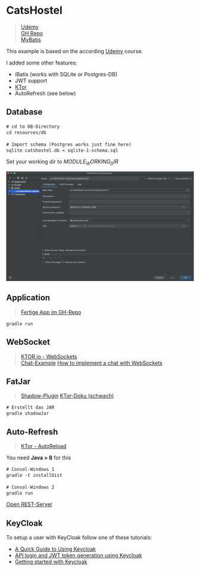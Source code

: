 # CatsHostel 
> [Udemy](https://www.udemy.com/course/web-development-with-kotlin/)  
> [GH Repo](https://github.com/AlexeySoshin/KotlinWebDevelopment)  
> [MyBatis](https://blog.mybatis.org/)    

This example is based on the according [Udemy](https://www.udemy.com/course/web-development-with-kotlin/) course.

I added some other features:
  
   - iBatis (works with SQLite or Postgres-DB)
   - JWT support
   - [KTor](https://github.com/MikeMitterer/kotlin-catshostel/blob/master/test/unit/at/mikemitterer/catshostel/jwt/JavaWebTokenTest.kt#L51)
   - AutoRefresh (see below)
     
## Database

    # cd to DB-Directory
    cd resources/db
    
    # Import schema (Postgres works just fine here)
    sqlite catshostel.db < sqlite-1-schema.sql

Set your working dir to $MODULE_WORKING_DIR$

![WorkingDir](doc/images/working-dir.png)


## Application
> [Fertige App im GH-Repo](https://github.com/AlexeySoshin/KotlinWebDevelopment/tree/chapter9-10)
    
    gradle run
    
## WebSocket
> [KTOR.io - WebSockets](https://ktor.io/servers/features/websockets.html)    
> [Chat-Example](https://ktor.io/samples/app/chat.html)
> [How to implement a chat with WebSockets](https://ktor.io/quickstart/guides/chat.html)   

## FatJar
> [Shadow-Plugin](https://imperceptiblethoughts.com/shadow/)
> [KTor-Doku (schwach)](https://ktor.io/servers/deploy/packing/fatjar.html)

    # Erstellt das JAR
    gradle shadowJar
    
## Auto-Refresh
> [KTor - AutoReload](https://ktor.io/servers/autoreload.html)

You need **Java > 8** for this

    # Consol-Windows 1
    gradle -t installDist
    
    # Consol-Windows 2
    gradle run
    
[Open REST-Server](http://0.0.0.0:8080/)    

## KeyCloak

To setup a user with KeyCloak follow one of these tutorials:

   - [A Quick Guide to Using Keycloak](https://www.baeldung.com/spring-boot-keycloak)
   - [API login and JWT token generation using Keycloak](https://developers.redhat.com/blog/2020/01/29/api-login-and-jwt-token-generation-using-keycloak/)
   - [Getting started with Keycloak](https://codergists.com/redhat/keycloak/security/authentication/2020/01/07/getting-started-with-keycloak-on-rhel8.html)
       